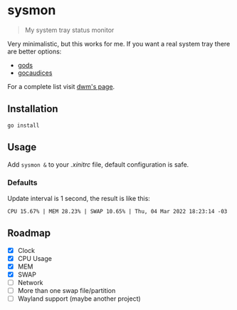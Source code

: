 # sysmon

> My system tray status monitor

Very minimalistic, but this works for me. If you want a real
system tray there are better options:

- [gods](https://github.com/schachmat/gods)
- [gocaudices](https://github.com/lordrusk/gocaudices)

For a complete list visit [dwm's page](https://dwm.suckless.org/status_monitor/).


## Installation

`go install`


## Usage

Add `sysmon &` to your *.xinitrc* file, default configuration
is safe.


### Defaults

Update interval is 1 second, the result is like this:

`CPU 15.67% | MEM 28.23% | SWAP 10.65% | Thu, 04 Mar 2022 18:23:14 -03`


## Roadmap

- [x] Clock
- [x] CPU Usage
- [x] MEM
- [x] SWAP
- [ ] Network
- [ ] More than one swap file/partition
- [ ] Wayland support (maybe another project)

